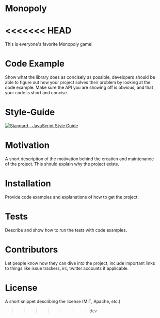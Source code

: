# Monopoly
<<<<<<< HEAD
=======

This is everyone's favorite Monopoly game!

# Code Example

Show what the library does as concisely as possible, developers should be able to figure out how your project solves their problem by looking at the code example. Make sure the API you are showing off is obvious, and that your code is short and concise.

# Style-Guide

[![Standard - JavaScript Style Guide](https://cdn.rawgit.com/feross/standard/master/badge.svg)](https://github.com/feross/standard)

# Motivation

A short description of the motivation behind the creation and maintenance of the project. This should explain why the project exists.

# Installation

Provide code examples and explanations of how to get the project.

# Tests

Describe and show how to run the tests with code examples.

# Contributors

Let people know how they can dive into the project, include important links to things like issue trackers, irc, twitter accounts if applicable.

# License

A short snippet describing the license (MIT, Apache, etc.)
>>>>>>> dev

